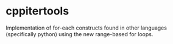 cppitertools
============

Implementation of for-each constructs found in other languages (specifically python) using the new range-based for loops.
